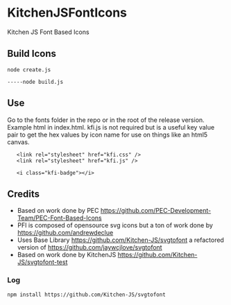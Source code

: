 # KitchenJSFontIcons
Kitchen JS Font Based Icons

## Build Icons
```
node create.js
```
```
-----node build.js
```

## Use
Go to the fonts folder in the repo or in the root of the release version. Example html in index.html. kfi.js is not required but is a useful key value pair to get the hex values by icon name for use on things like an html5 canvas.
```
   <link rel="stylesheet" href="kfi.css" />
   <link rel="stylesheet" href="kfi.js" />
   
   <i class="kfi-badge"></i>
```






## Credits
- Based on work done by PEC https://github.com/PEC-Development-Team/PEC-Font-Based-Icons
- PFI is composed of opensource svg icons but a ton of work done by https://github.com/andrewdeclue
- Uses Base Library https://github.com/Kitchen-JS/svgtofont a refactored version of https://github.com/jaywcjlove/svgtofont
- Based on work done by KitchenJS https://github.com/Kitchen-JS/svgtofont-test




### Log
```
npm install https://github.com/Kitchen-JS/svgtofont
```